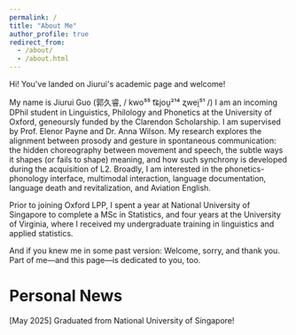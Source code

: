 ```yaml
---
permalink: /
title: "About Me"
author_profile: true
redirect_from: 
  - /about/
  - /about.html
---
```


Hi! You've landed on Jiurui's academic page and welcome!

My name is Jiurui Guo (郭久睿, / kwo⁵⁵ t͡ɕjou̯²¹⁴ ʐwei̯⁵¹ /) I am an incoming DPhil student in Linguistics, Philology and Phonetics at the University of Oxford, geneoursly funded by the Clarendon Scholarship.
I am supervised by Prof. Elenor Payne and Dr. Anna Wilson. My research explores the alignment between prosody and gesture in spontaneous communication: the hidden choreography between movement and speech, the subtle ways it shapes (or fails to shape) meaning, and how such synchrony is developed during the acquisition of L2.
Broadly, I am interested in the phonetics-phonology interface, multimodal interaction, language documentation, language death and revitalization, and Aviation English.

Prior to joining Oxford LPP, I spent a year at National University of Singapore to complete a MSc in Statistics, and four years at the University of Virginia, where I received my undergraduate training in linguistics and applied statistics.

And if you knew me in some past version:
Welcome, sorry, and thank you.
Part of me—and this page—is dedicated to you, too.

Personal News
======
[May 2025] Graduated from National University of Singapore!

